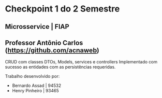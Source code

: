 # Checkpoint 1 do 2 Semestre
## Microsservice | FIAP
## Professor Antônio Carlos (https://github.com/acnaweb)
 CRUD com classes DTOs, Models, services e controllers
 Implementado com sucesso as entidades com as persistências requeridas.

Trabalho desenvolvido por:

- Bernardo Assad | 94532
- Henry Pinheiro | 93465
